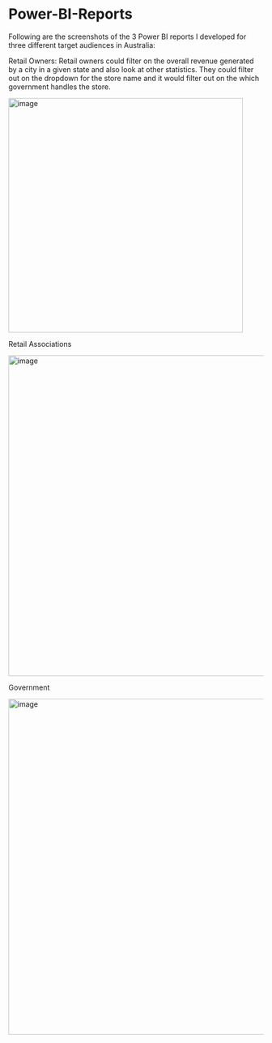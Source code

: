 # Power-BI-Reports

Following are the screenshots of the 3 Power BI reports I developed for three different target audiences in Australia: 

Retail Owners: Retail owners could filter on the overall revenue generated by a city in a given state and also look at other statistics. They could filter out on the dropdown for the store name and it would filter out on the which government handles the store. 

<img width="463" alt="image" src="https://github.com/Akilvish/Power-BI/assets/120144203/488dea7d-2603-4979-b23b-2479c136e5b5">

Retail Associations

<img width="633" alt="image" src="https://github.com/Akilvish/Power-BI/assets/120144203/e44c1c3f-6f55-42a4-902b-5d8d6dc5fa08">

Government

<img width="663" alt="image" src="https://github.com/Akilvish/Power-BI/assets/120144203/8f520702-9597-4030-a9c2-431cb14ff702">
